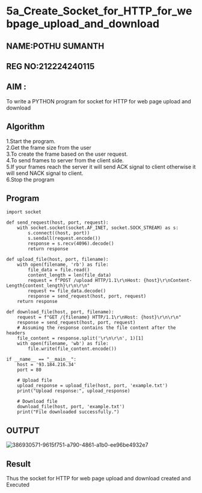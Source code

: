 # 5a_Create_Socket_for_HTTP_for_webpage_upload_and_download
## NAME:POTHU SUMANTH
## REG NO:212224240115
## AIM :
To write a PYTHON program for socket for HTTP for web page upload and download
## Algorithm

1.Start the program.
<BR>
2.Get the frame size from the user
<BR>
3.To create the frame based on the user request.
<BR>
4.To send frames to server from the client side.
<BR>
5.If your frames reach the server it will send ACK signal to client otherwise it will send NACK signal to client.
<BR>
6.Stop the program
<BR>
## Program 
    import socket

    def send_request(host, port, request):
        with socket.socket(socket.AF_INET, socket.SOCK_STREAM) as s:
            s.connect((host, port))
            s.sendall(request.encode())
            response = s.recv(4096).decode()
            return response

    def upload_file(host, port, filename):
        with open(filename, 'rb') as file:
            file_data = file.read()
            content_length = len(file_data)
            request = f"POST /upload HTTP/1.1\r\nHost: {host}\r\nContent-Length{content_length}\r\n\r\n"
            request += file_data.decode()
            response = send_request(host, port, request)
        return response

    def download_file(host, port, filename):
        request = f"GET /{filename} HTTP/1.1\r\nHost: {host}\r\n\r\n"
        response = send_request(host, port, request)
        # Assuming the response contains the file content after the headers
        file_content = response.split('\r\n\r\n', 1)[1]
        with open(filename, 'wb') as file:
            file.write(file_content.encode())

    if __name__ == "__main__":
        host = '93.184.216.34'
        port = 80

        # Upload file
        upload_response = upload_file(host, port, 'example.txt')
        print("Upload response:", upload_response)

        # Download file
        download_file(host, port, 'example.txt')
        print("File downloaded successfully.")
        
## OUTPUT
![386930571-9615f751-a790-4861-a1b0-ee96be4932e7](https://github.com/user-attachments/assets/2e956931-406e-4cc1-946c-116f8fb26839)


## Result
Thus the socket for HTTP for web page upload and download created and Executed
